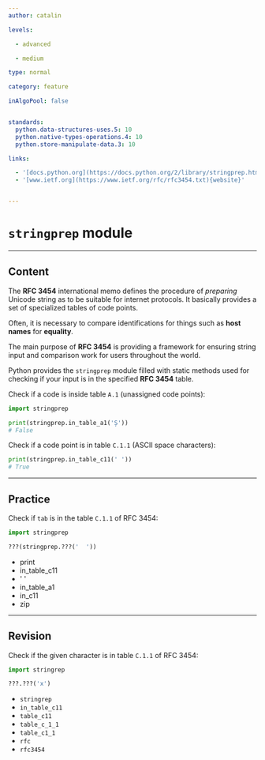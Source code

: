 ```yaml
---
author: catalin

levels:

  - advanced

  - medium

type: normal

category: feature

inAlgoPool: false


standards:
  python.data-structures-uses.5: 10
  python.native-types-operations.4: 10
  python.store-manipulate-data.3: 10

links:

  - '[docs.python.org](https://docs.python.org/2/library/stringprep.html){website}'
  - '[www.ietf.org](https://www.ietf.org/rfc/rfc3454.txt){website}'


---
```


# `stringprep` module

---
## Content

The **RFC 3454** international memo defines the procedure of *preparing* Unicode string as to be suitable for internet protocols. It basically provides a set of specialized tables of code points.

Often, it is necessary to compare identifications for things such as **host names** for **equality**.

The main purpose of **RFC 3454** is providing a framework for ensuring string input and comparison work for users throughout the world.

Python provides the `stringprep` module filled with static methods used for checking if your input is in the specified **RFC 3454** table.

Check if a code is inside table `A.1` (unassigned code points):
```python
import stringprep

print(stringprep.in_table_a1('Ș'))
# False
```

Check if a code point is in table `C.1.1` (ASCII space characters):
```python
print(stringprep.in_table_c11(' '))
# True
```

---
## Practice

Check if `tab` is in the table `C.1.1` of RFC 3454:

```python
import stringprep

???(stringprep.???('  '))

```

* print
* in_table_c11
* ' '
* in_table_a1
* in_c11
* zip



---
## Revision

Check if the given character is in table `C.1.1` of RFC 3454:

```python
import stringrep

???.???('x')
```


* `stringrep`
* `in_table_c11`
* `table_c11`
* `table_c_1_1`
* `table_c1_1`
* `rfc`
* `rfc3454`
 
